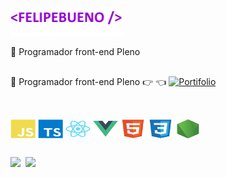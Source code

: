 <img width="180em" src="https://github.com/buenomoreto/logo/blob/main/logo-github.svg" />

:notebook: Programador front-end Pleno

##

:notebook: Programador front-end Pleno
:point_right: :point_left: [![Portifolio](https://buenofelipe.com/favicon.ico)](https://buenofelipe.com/)

##
<div style="display: inline_block"><br>
  <img align="center" alt="Oseas-Js" height="30" width="40" src="https://raw.githubusercontent.com/devicons/devicon/master/icons/javascript/javascript-plain.svg">
  <img align="center" alt="Oseas-Ts" height="30" width="40" src="https://raw.githubusercontent.com/devicons/devicon/master/icons/typescript/typescript-plain.svg">
  <img align="center" alt="Oseas-React" height="30" width="40" src="https://raw.githubusercontent.com/devicons/devicon/master/icons/react/react-original.svg">
  <img align="center" alt="Oseas-React" height="30" width="40" src="https://github.com/devicons/devicon/blob/master/icons/vuejs/vuejs-original.svg">
  <img align="center" alt="Oseas-HTML" height="30" width="40" src="https://raw.githubusercontent.com/devicons/devicon/master/icons/html5/html5-original.svg">
  <img align="center" alt="Oseas-CSS" height="30" width="40" src="https://raw.githubusercontent.com/devicons/devicon/master/icons/css3/css3-original.svg">
  <img align="center" alt="Oseas-Node" height="30" width="40" src="https://raw.githubusercontent.com/devicons/devicon/master/icons/nodejs/nodejs-original.svg">
</div>

##

<div>
  <img width="50%" src="https://github-readme-stats.vercel.app/api?username=buenomoreto&show_icons=true&theme=dracula" />&nbsp
  <img width="48%" src="https://github-readme-stats.vercel.app/api/top-langs/?username=buenomoreto&layout=compact&theme=dracula" />
</div>
